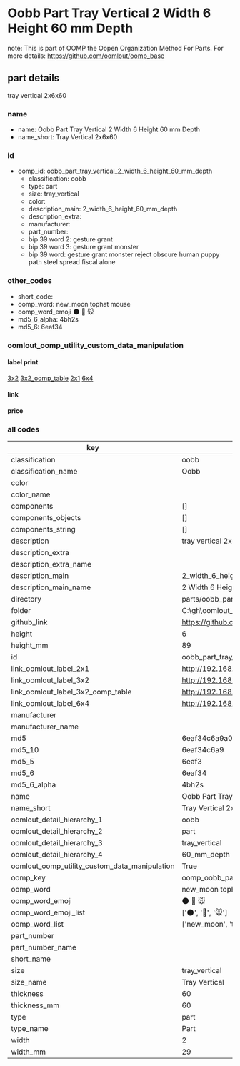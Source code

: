 # Oobb Part Tray Vertical 2 Width 6 Height 60 mm Depth  

note: This is part of OOMP the Oopen Organization Method For Parts. For more details: https://github.com/oomlout/oomp_base

##  part details
  



tray vertical 2x6x60



### name
* name: Oobb Part Tray Vertical 2 Width 6 Height 60 mm Depth
* name_short: Tray Vertical 2x6x60 
### id
* oomp_id: oobb_part_tray_vertical_2_width_6_height_60_mm_depth
  * classification: oobb
  * type: part
  * size: tray_vertical
  * color: 
  * description_main: 2_width_6_height_60_mm_depth
  * description_extra: 
  * manufacturer: 
  * part_number: 
  * bip 39 word 2: gesture grant
  * bip 39 word 3: gesture grant monster
  * bip 39 word: gesture grant monster reject obscure human puppy path steel spread fiscal alone

### other_codes
* short_code: 
* oomp_word: new_moon tophat mouse
* oomp_word_emoji :new_moon: :tophat: :mouse:
* md5_6_alpha: 4bh2s
* md5_6: 6eaf34






### oomlout_oomp_utility_custom_data_manipulation
#### label print
[3x2](http://192.168.1.245:1112/?label=oomp%204bh2s)
[3x2_oomp_table](http://192.168.1.108:1112/?label=oomp%204bh2s)
[2x1](http://192.168.1.242:1112/?label=oomp%204bh2s)
[6x4](http://192.168.1.55:1112/?label=oomp%204bh2s)    

#### link

                              

#### price







### all codes 
| key | value |  
| --- | --- |  
| classification | oobb |  
| classification_name | Oobb |  
| color |  |  
| color_name |  |  
| components | [] |  
| components_objects | [] |  
| components_string | [] |  
| description | tray vertical 2x6x60 |  
| description_extra |  |  
| description_extra_name |  |  
| description_main | 2_width_6_height_60_mm_depth |  
| description_main_name | 2 Width 6 Height 60 mm Depth |  
| directory | parts/oobb_part_tray_vertical_2_width_6_height_60_mm_depth |  
| folder | C:\gh\oomlout_oobb_version_4_generated_parts\parts\oobb_part_tray_vertical_2_width_6_height_60_mm_depth |  
| github_link | https://github.com/oomlout/oomlout_oomp_part_src/tree/main/parts/oobb_part_tray_vertical_2_width_6_height_60_mm_depth |  
| height | 6 |  
| height_mm | 89 |  
| id | oobb_part_tray_vertical_2_width_6_height_60_mm_depth |  
| link_oomlout_label_2x1 | http://192.168.1.242:1112/?label=oomp%204bh2s |  
| link_oomlout_label_3x2 | http://192.168.1.245:1112/?label=oomp%204bh2s |  
| link_oomlout_label_3x2_oomp_table | http://192.168.1.108:1112/?label=oomp%204bh2s |  
| link_oomlout_label_6x4 | http://192.168.1.55:1112/?label=oomp%204bh2s |  
| manufacturer |  |  
| manufacturer_name |  |  
| md5 | 6eaf34c6a9a0f5c1bb4c2b4f1e996b0b |  
| md5_10 | 6eaf34c6a9 |  
| md5_5 | 6eaf3 |  
| md5_6 | 6eaf34 |  
| md5_6_alpha | 4bh2s |  
| name | Oobb Part Tray Vertical 2 Width 6 Height 60 mm Depth |  
| name_short | Tray Vertical 2x6x60  |  
| oomlout_detail_hierarchy_1 | oobb |  
| oomlout_detail_hierarchy_2 | part |  
| oomlout_detail_hierarchy_3 | tray_vertical |  
| oomlout_detail_hierarchy_4 | 60_mm_depth |  
| oomlout_oomp_utility_custom_data_manipulation | True |  
| oomp_key | oomp_oobb_part_tray_vertical_2_width_6_height_60_mm_depth |  
| oomp_word | new_moon tophat mouse |  
| oomp_word_emoji | :new_moon: :tophat: :mouse: |  
| oomp_word_emoji_list | [':new_moon:', ':tophat:', ':mouse:'] |  
| oomp_word_list | ['new_moon', 'tophat', 'mouse'] |  
| part_number |  |  
| part_number_name |  |  
| short_name |  |  
| size | tray_vertical |  
| size_name | Tray Vertical |  
| thickness | 60 |  
| thickness_mm | 60 |  
| type | part |  
| type_name | Part |  
| width | 2 |  
| width_mm | 29 |  
